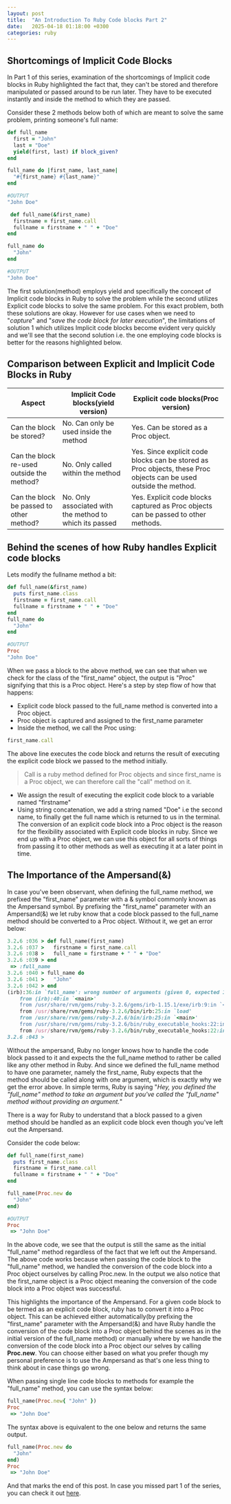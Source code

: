 ```yaml
---
layout: post
title:  "An Introduction To Ruby Code blocks Part 2"
date:   2025-04-18 01:18:00 +0300
categories: ruby
---
```


## Shortcomings of Implicit Code Blocks
In Part 1 of this series, examination of the shortcomings of  Implicit code blocks in Ruby highlighted the fact that, they can't be stored and therefore manipulated or passed around to be run later. They have to be executed instantly and inside the method to which they are passed. 

Consider these 2 methods below both of which are meant to solve the same problem, printing someone's full name:
```ruby
def full_name
  first = "John"
  last = "Doe"
  yield(first, last) if block_given?
end

full_name do |first_name, last_name|
  "#{first_name} #{last_name}"
end

#OUTPUT
"John Doe"
```

```ruby
 def full_name(&first_name)
  firstname = first_name.call
  fullname = firstname + " " + "Doe"
end

full_name do 
  "John"
end

#OUTPUT
"John Doe"
```

The first solution(method) employs yield and specifically the concept of Implicit code blocks in Ruby to solve the problem while the second utilizes Explicit code blocks to solve the same problem. For this exact problem, both these solutions are okay. However for use cases when we need to "*capture*" and "*save the code block for later execution*", the limitations of solution 1 which utilizes Implicit code blocks become evident very quickly and we'll see that the second solution i.e. the one employing code blocks is better for the reasons highlighted below.
## Comparison between Explicit and Implicit Code Blocks in Ruby

| Aspect                                    | Implicit Code blocks(yield version)                     | Explicit code blocks(Proc version)                                                                                |
| ----------------------------------------- | ------------------------------------------------------- | ----------------------------------------------------------------------------------------------------------------- |
| Can the block be stored?                  | No. Can only be used inside the method                  | Yes. Can be stored as a Proc object.                                                                              |
| Can the block re-used outside the method? | No. Only called within the method                       | Yes. Since explicit code blocks can be stored as Proc objects, these Proc objects can be used outside the method. |
| Can the block be passed to other method?  | No. Only associated with the method to which its passed | Yes. Explicit code blocks captured as Proc objects can be passed to other methods.                                |

## Behind the scenes of how Ruby handles Explicit code blocks

Lets modify the fullname method a bit:
```ruby
def full_name(&first_name)
  puts first_name.class
  firstname = first_name.call
  fullname = firstname + " " + "Doe"
end
full_name do 
  "John"
end

#OUTPUT
Proc
"John Doe" 
```

When we pass a block to the above method, we can see that when we check for the class of the "first_name" object, the output is  "Proc" signifying that this is a Proc object. Here's a step by step flow of how that happens:

- Explicit code block passed to the full_name method is converted into a Proc object.
- Proc object is captured and assigned to the first_name parameter
- Inside the method, we call the Proc using:
```ruby
first_name.call
```
The above line executes the code block and returns the result of executing the explicit code block we passed to the method initially.

> Call is a ruby method defined for Proc objects and since first_name is a Proc object, we can therefore call the "call" method on it. 

- We assign the result of executing the explicit code block to a variable named "firstname"
- Using string concatenation, we add a string named "Doe" i.e the second name, to finally get the full name which is returned to us in the terminal. 
The conversion of an explicit code block into a Proc object is the reason for the flexibility associated with Explicit code blocks in ruby. Since we end up with a Proc object, we can use this object for all sorts of things from passing it to other methods as well as executing it at a later point in time. 

## The Importance of the Ampersand(&)
In case you've been observant, when defining the full_name method, we prefixed the "first_name" parameter with a & symbol commonly known as the Ampersand symbol. 
By prefixing the "first_name" parameter with an Ampersand(&) we let ruby know that a code block passed to the full_name method should be converted to a Proc object. Without it, we get an error below:
```ruby
3.2.6 :036 > def full_name(first_name)
3.2.6 :037 >   firstname = first_name.call
3.2.6 :038 >   full_name = firstname + " " + "Doe"
3.2.6 :039 > end
 => :full_name 
3.2.6 :040 > full_name do 
3.2.6 :041 >   "John"
3.2.6 :042 > end
(irb):36:in `full_name': wrong number of arguments (given 0, expected 1) (ArgumentError)
	from (irb):40:in `<main>'
	from /usr/share/rvm/gems/ruby-3.2.6/gems/irb-1.15.1/exe/irb:9:in `<top (required)>'
	from /usr/share/rvm/gems/ruby-3.2.6/bin/irb:25:in `load'
	from /usr/share/rvm/gems/ruby-3.2.6/bin/irb:25:in `<main>'
	from /usr/share/rvm/gems/ruby-3.2.6/bin/ruby_executable_hooks:22:in `eval'
	from /usr/share/rvm/gems/ruby-3.2.6/bin/ruby_executable_hooks:22:in `<main>'
3.2.6 :043 > 
```

Without the ampersand, Ruby no longer knows how to handle the code block passed to it and expects the the full_name method to rather be called like any other method in Ruby. And since we defined the full_name method to have one parameter, namely the first_name, Ruby expects that the method should be called along with one argument, which is exactly why we get the error above. In simple terms, Ruby is saying 
"*Hey, you defined the "full_name" method to take an argument but you've called the "full_name" method without providing an argument.*"

There is a way for Ruby to understand that a block passed to a given method should be handled as an explicit code block even though you've left out the Ampersand.

Consider the code below:
```ruby
def full_name(first_name)
  puts first_name.class
  firstname = first_name.call
  fullname = firstname + " " + "Doe"
end

full_name(Proc.new do
  "John"
end)

#OUTPUT
Proc
 => "John Doe"
```

In the above code, we see that the output is still the same as the initial "full_name" method regardless of the fact that we left out the Ampersand. The above code works because when passing the code block to the "full_name" method, we handled the conversion of the code block into a Proc object ourselves by calling Proc.new. 
In the output we also notice that the first_name object is a Proc object meaning the conversion of the code block into a Proc object was successful. 

This highlights the importance of the Ampersand. For a given code block to be termed as an explicit code block, ruby has to convert it into a Proc object. This can be achieved either automatically(by prefixing the "first_name" parameter with the Ampersand(&) and have Ruby handle the conversion of the code block into a Proc object behind the scenes as in the initial version of the full_name method) or manually where by we handle the conversion of the code block into a Proc object our selves by calling **Proc.new**. You can choose either based on what you prefer though my personal preference is to use the Ampersand as that's one less thing to think about in case things go wrong. 

When passing single line code blocks to methods for example the "full_name" method, you can use the syntax below:
```ruby
full_name(Proc.new{ "John" })
Proc
 => "John Doe" 
```

The syntax above is equivalent to the one below and returns the same output. 
```ruby
full_name(Proc.new do
  "John"
end)
Proc
 => "John Doe" 
```

And that marks the end of this post. In case you missed part 1 of the series, you can check it out [here](https://zhephyn.github.io/ruby/2025/04/16/an-introduction-to-ruby-code-blocks-part-1.html). 